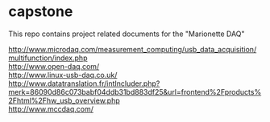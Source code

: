 capstone
========
This repo contains project related documents for the "Marionette DAQ"<br>

http://www.microdaq.com/measurement_computing/usb_data_acquisition/multifunction/index.php <br>
http://www.open-daq.com/ <br>
http://www.linux-usb-daq.co.uk/ <br>
http://www.datatranslation.fr/intIncluder.php?merk=86090d86c073babf04ddb31bd883df25&url=frontend%2Fproducts%2Fhtml%2Fhw_usb_overview.php <br>
http://www.mccdaq.com/ <br>
